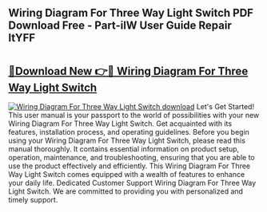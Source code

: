 ## Wiring Diagram For Three Way Light Switch PDF Download Free - Part-ilW User Guide Repair ltYFF

# <h2><a href="http://dfqksga.blite.top/?on=Wiring+Diagram+For+Three+Way+Light+Switch">🔗Download New 👉🔴 Wiring Diagram For Three Way Light Switch</a></h2>

[![Wiring Diagram For Three Way Light Switch download](https://i.imgur.com/lujVjoI.png)](http://dfqksga.blite.top/?on=Wiring+Diagram+For+Three+Way+Light+Switch)
Let's Get Started! This user manual is your passport to the world of possibilities with your new Wiring Diagram For Three Way Light Switch. Get acquainted with its features, installation process, and operating guidelines. Before you begin using your Wiring Diagram For Three Way Light Switch, please read this manual thoroughly. It contains essential information on product setup, operation, maintenance, and troubleshooting, ensuring that you are able to use the product effectively and efficiently. This Wiring Diagram For Three Way Light Switch comes equipped with a wealth of features to enhance your daily life. Dedicated Customer Support Wiring Diagram For Three Way Light Switch. We are committed to providing you with personalized and timely support.
